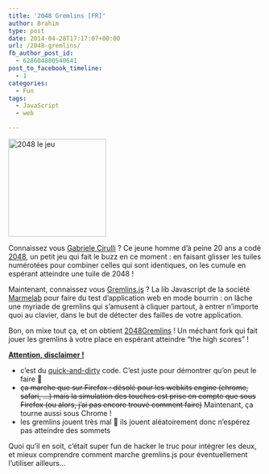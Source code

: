 ```yaml
---
title: '2048 Gremlins [FR]'
author: Brahim
type: post
date: 2014-04-28T17:17:07+00:00
url: /2048-gremlins/
fb_author_post_id:
  - 628604880540641
post_to_facebook_timeline:
  - 1
categories:
  - Fun
tags:
  - JavaScript
  - web

---
```

<a title="Laissez jouer les Gremlins à 2048 !" href="http://github.hamdouni.com/2048Gremlins/" target="_blank"><img class="alignleft size-full wp-image-919" src="http://brahim.hamdouni.com/wp-uploads/2048.png" alt="2048 le jeu" width="194" height="194" /></a>

Connaissez vous <a title="Gabriele Cirulli website" href="http://gabrielecirulli.com/about.html" target="_blank">Gabriele Cirulli</a> ? Ce jeune homme d&#8217;à peine 20 ans a codé <a title="Le jeu 2048" href="http://gabrielecirulli.github.io/2048/" target="_blank">2048</a>, un petit jeu qui fait le buzz en ce moment : en faisant glisser les tuiles numérotées pour combiner celles qui sont identiques, on les cumule en espérant atteindre une tuile de 2048 !

Maintenant, connaissez vous <a title="Gremlins.js Github" href="https://github.com/marmelab/gremlins.js" target="_blank">Gremlins.js</a> ? La lib Javascript de la société <a title="Marmelab website" href="http://marmelab.com/" target="_blank">Marmelab</a> pour faire du test d&#8217;application web en mode bourrin : on lâche une myriade de gremlins qui s&#8217;amusent à cliquer partout, à entrer n&#8217;importe quoi au clavier, dans le but de détecter des failles de votre application.<!--more-->

Bon, on mixe tout ça, et on obtient <a title="2048Gremlins website" href="http://github.hamdouni.com/2048Gremlins/" target="_blank">2048Gremlins</a> ! Un méchant fork qui fait jouer les gremlins à votre place en espérant atteindre &#8220;the high scores&#8221; !

<span style="text-decoration: underline;"><strong>Attention, disclaimer !</strong></span>

  * c&#8217;est du <a title="Définition de quick-and-dirty" href="http://fr.wikipedia.org/wiki/Quick-and-dirty" target="_blank">quick-and-dirty</a> code. C&#8217;est juste pour démontrer qu&#8217;on peut le faire 🙂
  * <del>ça marche que sur Firefox : désolé pour les webkits engine (chrome, safari, &#8230;) mais la simulation des touches est prise en compte que sous Firefox (ou alors, j&#8217;ai pas encore trouvé comment faire)</del> Maintenant, ça tourne aussi sous Chrome !
  * les gremlins jouent très mal 🙂 ils jouent aléatoirement donc n&#8217;espérez pas atteindre des sommets

Quoi qu&#8217;il en soit, c&#8217;était super fun de hacker le truc pour intégrer les deux, et mieux comprendre comment marche gremlins.js pour éventuellement l&#8217;utiliser ailleurs&#8230;